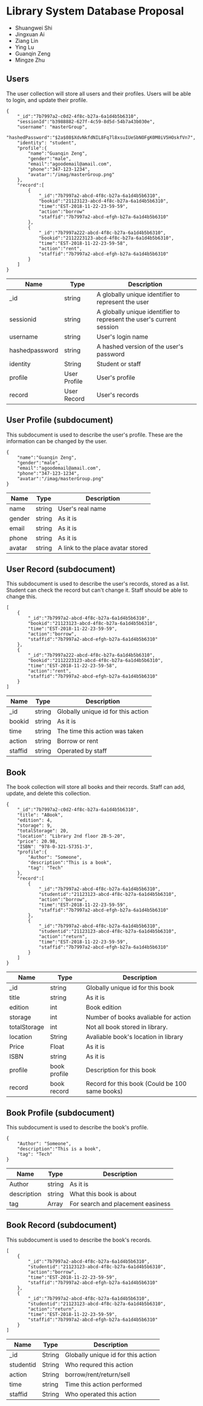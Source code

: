 # Library System Database Proposal

*  Shuangwei Shi
*  Jingxuan Ai
*  Ziang Lin
*  Ying Lu
*  Guanqin Zeng
*  Mingze Zhu

## Users

The user collection will store all users and their profiles. Users will be able to login, and update their profile.

```
{
    "_id":"7b7997a2-c0d2-4f8c-b27a-6a1d4b5b6310",
    "sessionId":"b3988882-627f-4c59-8d5d-54b7a43b030e",
    "username": "masterGroup",
    "hashedPassword":"$2a$08$XdvNkfdNIL8Fq7l8xsuIUeSbNOFgK0M0iV5HOskfVn7",
    "identity": "student",
    "profile":{       
        "name":"Guanqin Zeng",
        "gender":"male",
        "email":"agoodemail@amail.com",
        "phone":"347-123-1234",
        "avatar":"/imag/masterGroup.png"
    },
    "record":[
        {
            "_id":"7b7997a2-abcd-4f8c-b27a-6a1d4b5b6310",
            "bookid":"21123123-abcd-4f8c-b27a-6a1d4b5b6310",
            "time":"EST-2018-11-22-23-59-59",
            "action":"borrow"
            "staffid":"7b7997a2-abcd-efgh-b27a-6a1d4b5b6310"
        },
        {
            "_id":"7b7997a222-abcd-4f8c-b27a-6a1d4b5b6310",
            "bookid":"2112223123-abcd-4f8c-b27a-6a1d4b5b6310",
            "time":"EST-2018-11-22-23-59-58",
            "action":"rent",
            "staffid":"7b7997a2-abcd-efgh-b27a-6a1d4b5b6310"
        }
    ]
}
```

| Name           | Type         | Description                                                  |
| -------------- | ------------ | ------------------------------------------------------------ |
| _id            | string       | A globally unique identifier to represent the user           |
| sessionid      | string       | A globally unique identifier to represent the user's current session |
| username       | string       | User's login name                                            |
| hashedpassword | string       | A hashed version of the user's password                      |
| identity       | String       | Student or staff                                             |
| profile        | User Profile | User's profile                                               |
| record         | User Record  | User's records                                               |

## User Profile (subdocument)

This subdocument is used to describe the user's profile. These are the information can be changed by the user.

```
{
    "name":"Guanqin Zeng",
    "gender":"male",
    "email":"agoodemail@amail.com",
    "phone":"347-123-1234",
    "avatar":"/imag/masterGroup.png"
}
```

| Name   | Type   | Description                       |
| ------ | ------ | --------------------------------- |
| name   | string | User's real name                  |
| gender | string | As it is                          |
| email  | string | As it is                          |
| phone  | string | As it is                          |
| avatar | string | A link to the place avatar stored |

## User Record (subdocument)

This subdocument is used to describe the user's records, stored as a list. Student can check the record but can't change it. Staff should be able to change this.

```
[
    {
        "_id":"7b7997a2-abcd-4f8c-b27a-6a1d4b5b6310",
        "bookid":"21123123-abcd-4f8c-b27a-6a1d4b5b6310",
        "time":"EST-2018-11-22-23-59-59",
        "action":"borrow",
        "staffid":"7b7997a2-abcd-efgh-b27a-6a1d4b5b6310"
    },
    {
        "_id":"7b7997a222-abcd-4f8c-b27a-6a1d4b5b6310",
        "bookid":"2112223123-abcd-4f8c-b27a-6a1d4b5b6310",
        "time":"EST-2018-11-22-23-59-58",
        "action":"rent",
        "staffid":"7b7997a2-abcd-efgh-b27a-6a1d4b5b6310"
    }
]
```

| Name       | Type   | Description                        |
| ---------- | ------ | ---------------------------------- |
| _id        | string | Globally unique id for this action |
| bookid     | string | As it is                           |
| time       | string | The time this action was taken     |
| action     | string | Borrow or rent                     |
| staffid    | string | Operated by staff                  |

## Book

The book collection will store all books and their records. Staff can add, update, and delete this collection.

```
{
    "_id":"7b7997a2-c0d2-4f8c-b27a-6a1d4b5b6310",
    "title": "ABook",
    "edition": 4,
    "storage": 9,
    "totalStorage": 20,
    "location": "Library 2nd floor 2B-5-20",
    "price": 20.98,
    "ISBN": "978-0-321-57351-3",
    "profile":{
        "Author": "Someone",
        "description":"This is a book",
        "tag": "Tech"
    },
    "record":[
        {
            "_id":"7b7997a2-abcd-4f8c-b27a-6a1d4b5b6310",
            "studentid":"21123123-abcd-4f8c-b27a-6a1d4b5b6310",
            "action":"borrow",
            "time":"EST-2018-11-22-23-59-59",
            "staffid":"7b7997a2-abcd-efgh-b27a-6a1d4b5b6310"
        },
        {
            "_id":"7b7997a2-abcd-4f8c-b27a-6a1d4b5b6310",
            "studentid":"21123123-abcd-4f8c-b27a-6a1d4b5b6310",
            "action":"return",
            "time":"EST-2018-11-22-23-59-59",
            "staffid":"7b7997a2-abcd-efgh-b27a-6a1d4b5b6310"
        }
    ]
}
```

| Name         | Type         | Description                                    |
| ------------ | ------------ | ---------------------------------------------- |
| _id          | string       | Globally unique id for this book               |
| title        | string       | As it is                                       |
| edition      | int          | Book edition                                   |
| storage      | int          | Number of books avaliable for action           |
| totalStorage | int          | Not all book stored in library.                |
| location     | String       | Avaliable book's location in library           |
| Price        | Float        | As it is                                       |
| ISBN         | string       | As it is                                       |
| profile      | book profile | Description for this book                      |
| record       | book record  | Record for this book (Could be 100 same books) |

## Book Profile (subdocument)

This subdocument is used to describe the book's profile.

```
{
    "Author": "Someone",
    "description":"This is a book",
    "tag": "Tech"
}
```

| Name        | Type   | Description                       |
| ----------- | ------ | --------------------------------- |
| Author      | string | As it is                          |
| description | string | What this book is about           |
| tag         | Array | For search and placement easiness |

## Book Record (subdocument)

This subdocument is used to describe the book's records.

```
[
    {
        "_id":"7b7997a2-abcd-4f8c-b27a-6a1d4b5b6310",
        "studentid":"21123123-abcd-4f8c-b27a-6a1d4b5b6310",
        "action":"borrow",
        "time":"EST-2018-11-22-23-59-59",
        "staffid":"7b7997a2-abcd-efgh-b27a-6a1d4b5b6310"
    },
    {
        "_id":"7b7997a2-abcd-4f8c-b27a-6a1d4b5b6310",
        "studentid":"21123123-abcd-4f8c-b27a-6a1d4b5b6310",
        "action":"return",
        "time":"EST-2018-11-22-23-59-59",
        "staffid":"7b7997a2-abcd-efgh-b27a-6a1d4b5b6310"
    }
]
```

| Name      | Type   | Description                        |
| --------- | ------ | ---------------------------------- |
| _id       | String | Globally unique id for this action |
| studentid | String | Who requred this action            |
| action    | String | borrow/rent/return/sell            |
| time      | string | Time this action performed         |
| staffid   | String | Who operated this action           |
